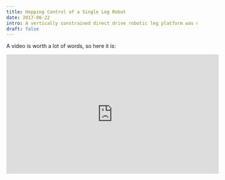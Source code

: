 ```yaml
---
title: Hopping Control of a Single Leg Robot
date: 2017-06-22
intro: A vertically constrained direct drive robotic leg platform was modelled, simulated, de-signed, built, and tested in order to better understand rapid acceleration control.
draft: false
---
```


A video is worth a lot of words, so here it is:

<iframe width="560" height="315" src="https://youtube.com/embed/sPJ2xJNLG1A" frameborder="0" allowfullscreen></iframe>
